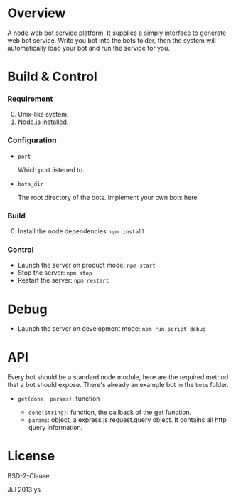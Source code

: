 # Overview

A node web bot service platform.
It supplies a simply interface to generate web bot service.
Write you bot into the bots folder,
then the system will automatically load your bot and run the service for you.

# Build & Control

### Requirement

0. Unix-like system.
0. Node.js installed.

### Configuration

* `port`

  Which port listened to.

* `bots_dir`

  The root directory of the bots. Implement your own bots here.

### Build

  0. Install the node dependencies: `npm install`

### Control

- Launch the server on product mode: `npm start`
- Stop the server: `npm stop`
- Restart the server: `npm restart`

# Debug

- Launch the server on development mode: `npm run-script debug`

# API

Every bot should be a standard node module,
here are the required method that a bot should expose.
There's already an example bot in the `bots` folder.

- `get(done, params)`: function

  - `done(string)`: function, the callback of the get function.
  - `params`: object, a express.js request.query object.
              It contains all http query information.


# License

BSD-2-Clause

Jul 2013 ys